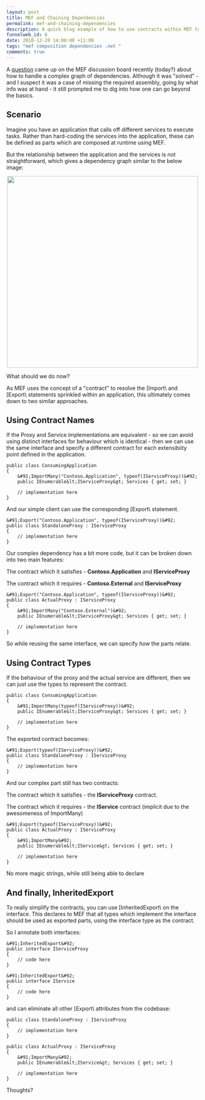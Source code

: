 ```yaml
--- 
layout: post
title: MEF and Chaining Dependencies
permalink: mef-and-chaining-dependencies
description: A quick blog example of how to use contracts within MEF to handle complex dependency chains
funnelweb_id: 6
date: 2010-12-20 14:00:00 +11:00
tags: "mef composition dependencies .net "
comments: true
---
```

A [question][1] came up on the MEF discussion board recently (today?) about how to handle a complex graph of dependencies. Although it was "solved" - and I suspect it was a case of missing the required assembly, going by what info was at hand - it still prompted me to dig into how one can go beyond the basics.

Scenario
-----------------------------
Imagine you have an application that calls off different services to execute tasks. Rather than hard-coding the services into the application, these can be defined as parts which are composed at runtime using MEF.

But the relationship between the application and the services is not straightforward, which gives a dependency graph similar to the below image:

<center><img src="http://brendanforster.com/get/images/DependencyGraph.png" height="500"  /></center>

What should we do now?

As MEF uses the concept of a "contract" to resolve the &#91;Import&#92; and &#91;Export&#92; statements sprinkled within an application, this ultimately comes down to two similar approaches.


Using Contract Names
-----------------------------

If the Proxy and Service implementations are equivalent - so we can avoid using distinct interfaces for behaviour which is identical - then we can use the same interface and specify a different contract for each extensibiity point defined in the application.

    public class ConsumingApplication
    {
        &#91;ImportMany("Contoso.Application", typeof(IServiceProxy))&#92;
        public IEnumerable&lt;IServiceProxy&gt; Services { get; set; }
        
        // implementation here
    }

And our simple client can use the corresponding &#91;Export&#92; statement.

    &#91;Export("Contoso.Application", typeof(IServiceProxy))&#92;
    public class StandaloneProxy : IServiceProxy
    {
        // implementation here 
    }

Our complex dependency has a bit more code, but it can be broken down into two main features:

The contract which it satisfies - **Contoso.Application** and **IServiceProxy**

The contract which it requires - **Contoso.External** and **IServiceProxy**
    
    &#91;Export("Contoso.Application", typeof(IServiceProxy))&#92;
    public class ActualProxy : IServiceProxy
    {
        &#91;ImportMany("Contoso.External")&#92;
        public IEnumerable&lt;IServiceProxy&gt; Services { get; set; }

        // implementation here
    }


So while reusing the same interface, we can specify *how* the parts relate.


Using Contract Types
-----------------------------

If the behaviour of the proxy and the actual service are different, then we can just use the types to represent the contract.

    public class ConsumingApplication
    {
        &#91;ImportMany(typeof(IServiceProxy))&#92;
        public IEnumerable&lt;IServiceProxy&gt; Services { get; set; }

        // implementation here
    }

The exported contract becomes:

    &#91;Export(typeof(IServiceProxy))&#92;
    public class StandaloneProxy : IServiceProxy
    {
        // implementation here
    }

And our complex part still has two contracts:

The contract which it satisfies - the **IServiceProxy** contract.

The contract which it requires - the **IService** contract (implicit due to the awesomeness of ImportMany)

    &#91;Export(typeof(IServiceProxy))&#92;
    public class ActualProxy : IServiceProxy
    {
        &#91;ImportMany&#92;
        public IEnumerable&lt;IService&gt; Services { get; set; }

        // implementation here
    }

No more magic strings, while still being able to declare


And finally, InheritedExport
-----------------------------

To really simplify the contracts, you can use &#91;InheritedExport&#92; on the interface. This declares to MEF that all types which implement the interface should be used as exported parts, using the interface type as the contract.

So I annotate both interfaces:

    &#91;InheritedExport&#92;
    public interface IServiceProxy
    {
        // code here
    }

    &#91;InheritedExport&#92;
    public interface IService
    {
        // code here
    }

and can eliminate all other &#91;Export&#92; attributes from the codebase:

    public class StandaloneProxy : IServiceProxy
    {
        // implementation here
    }

    public class ActualProxy : IServiceProxy
    {
        &#91;ImportMany&#92;
        public IEnumerable&lt;IService&gt; Services { get; set; }

        // implementation here
    }



Thoughts?


  [1]: http://mef.codeplex.com/Thread/View

